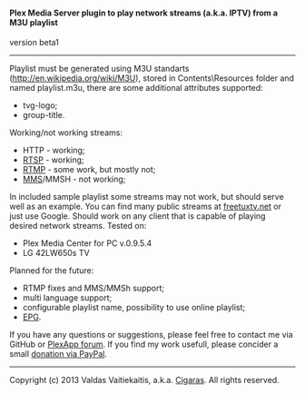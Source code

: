#### Plex Media Server plugin to play network streams (a.k.a. IPTV) from a M3U playlist ####
version beta1

- - -
Playlist must be generated using M3U standarts (http://en.wikipedia.org/wiki/M3U), stored in Contents\Resources folder and named playlist.m3u, there are some additional attributes supported:
* tvg-logo;
* group-title.

Working/not working streams:
* HTTP - working;
* [RTSP](http://en.wikipedia.org/wiki/Real_Time_Streaming_Protocol) - working;
* [RTMP](http://en.wikipedia.org/wiki/Real_Time_Messaging_Protocol) - some work, but mostly not;
* [MMS](http://en.wikipedia.org/wiki/Microsoft_Media_Server)/MMSH - not working;

In included sample playlist some streams may not work, but should serve well as an example. You can find many public streams at [freetuxtv.net](http://database.freetuxtv.net/) or just use Google. Should work on any client that is capable of playing desired network streams. Tested on:
* Plex Media Center for PC v.0.9.5.4
* LG 42LW650s TV

Planned for the future:
* RTMP fixes and MMS/MMSh support;
* multi language support;
* configurable playlist name, possibility to use online playlist;
* [EPG](http://en.wikipedia.org/wiki/Electronic_program_guide).


If you have any questions or suggestions, please feel free to contact me via GitHub or [PlexApp forum](http://forums.plexapp.com/index.php/topic/83083-iptvbundle-plugin-that-plays-iptv-streams-from-a-m3u-playlist/). If you find my work usefull, please concider a small [donation via PayPal](https://www.paypal.com/cgi-bin/webscr?cmd=_donations&business=Cigaras%40gmail%2ecom&lc=LT&currency_code=EUR&bn=PP%2dDonationsBF%3abtn_donate_LG%2egif%3aNonHosted).

- - -
Copyright (c) 2013 Valdas Vaitiekaitis, a.k.a. [Cigaras](http://forums.plexapp.com/index.php/user/107872-cigaras/). All rights reserved.
